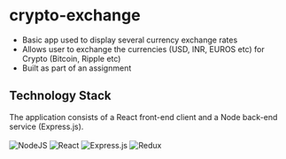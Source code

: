# crypto-exchange

 - Basic app used to display several currency exchange rates 
 - Allows user to exchange the currencies (USD, INR, EUROS etc) for Crypto (Bitcoin, Ripple etc)
 - Built as part of an assignment
 
## Technology Stack

The application consists of a React front-end client and a Node back-end service (Express.js). <br> <br>
![NodeJS](https://img.shields.io/badge/node.js-6DA55F?style=for-the-badge&logo=node.js&logoColor=white) 
![React](https://img.shields.io/badge/react-%2320232a.svg?style=for-the-badge&logo=react&logoColor=%2361DAFB)
![Express.js](https://img.shields.io/badge/express.js-%23404d59.svg?style=for-the-badge&logo=express&logoColor=%2361DAFB)
![Redux](https://img.shields.io/badge/redux-%23593d88.svg?style=for-the-badge&logo=redux&logoColor=white)

